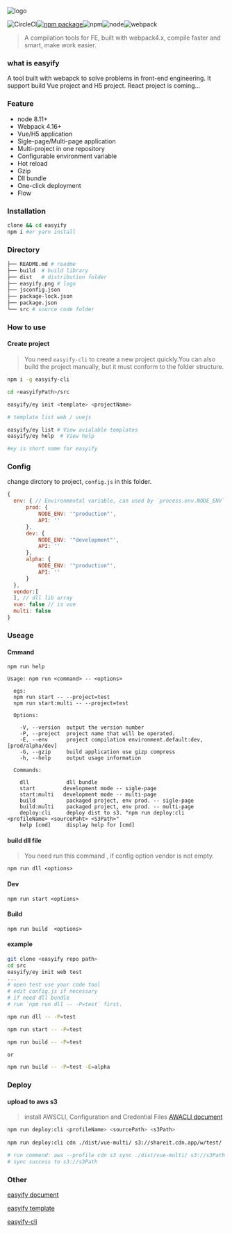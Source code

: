 ![logo](https://easyify.webkong.cn/_media/logo.png)

![CircleCI](https://img.shields.io/circleci/project/github/webkong/easyify.svg)[![npm package](https://img.shields.io/npm/v/easyify.svg)](https://www.npmjs.com/package/easyify)![npm](https://img.shields.io/npm/l/easyify.svg)![node](https://img.shields.io/node/v/easyify.svg)![webpack](https://img.shields.io/badge/webpack-4.16+-green.svg)


>A compilation tools for FE, built with webpack4.x, compile faster and smart, make work easier.

### what is easyify

A tool built with webapck to solve problems in front-end engineering.
It support build Vue project and H5 project. React project is coming...

### Feature

* node 8.11+
* Webpack 4.16+
* Vue/H5 application
* Sigle-page/Multi-page application
* Multi-project in one repository
* Configurable environment variable
* Hot reload
* Gzip
* Dll bundle
* One-click deployment
* Flow

### Installation

```bash
clone && cd easyify
npm i #or yarn install
```

### Directory

```bash
├── README.md # readme
├── build  # build library
├── dist   # distribution folder
├── easyify.png # logo
├── jsconfig.json 
├── package-lock.json
├── package.json 
└── src # source code folder
```

### How to use

#### Create project

>You need `easyify-cli` to create a new project quickly.You can also build the project manually, but it must conform to the folder structure.

```bash
npm i -g easyify-cli

cd <easyifyPath>/src

easyify/ey init <template> <projectName>

# template list web / vuejs

easyify/ey list # View avialable templates
easyify/ey help  # View help

#ey is short name for easyify
```


### Config
change dirctory to project, `config.js` in this folder.
```javascript
{
  env: { // Environmental variable, can used by `process.env.NODE_ENV` `process.env.API`
      prod: {
          NODE_ENV: '"production"',
          API: ''
      },
      dev: {
          NODE_ENV: '"development"',
          API: ''
      },
      alpha: {
          NODE_ENV: '"production"',
          API: ''
      }
  },
  vendor:[
  ], // dll lib array
  vue: false // is vue
  multi: false
}
```

### Useage

#### Cmmand

```
npm run help
```

```
Usage: npm run <command> -- <options>

  egs: 
  npm run start -- --project=test
  npm run start:multi -- --project=test

  Options:

    -V, --version  output the version number
    -P, --project  project name that will be operated.
    -E, --env      project compilation environment.default:dev, [prod/alpha/dev]
    -G, --gzip     build application use gizp compress
    -h, --help     output usage information

  Commands:

    dll            dll bundle
    start         development mode -- sigle-page
    start:multi   development mode -- multi-page
    build          packaged project, env prod. -- sigle-page
    build:multi    packaged project, env prod. -- multi-page
    deploy:cli     deploy dist to s3. "npm run deploy:cli <profileName> <sourcePaht> <S3Path>"
    help [cmd]     display help for [cmd]

```

#### build dll file
> You need run this command , if config option vendor is not empty.
```
npm run dll <options>
```

#### Dev

```
npm run start <options>
```
#### Build


```
npm run build  <options>
```

#### example

```bash
git clone <easyify repo path>
cd src
easyify/ey init web test
...
# open test use your code tool
# edit config.js if necessary
# if need dll bundle
# run `npm run dll -- -P=test` first.

npm run dll -- -P=test

npm run start -- -P=test

npm run build -- -P=test

or

npm run build -- -P=test -E=alpha

```



### Deploy

#### upload to aws s3

> install AWSCLI, Configuration and Credential Files
> [AWACLI document](https://docs.aws.amazon.com/cli/latest/userguide/cli-config-files.html)

```bash
npm run deploy:cli <profileName> <sourcePath> <s3Path>
 
npm run deploy:cli cdn ./dist/vue-multi/ s3://shareit.cdn.app/w/test/

# run commend: aws --profile cdn s3 sync ./dist/vue-multi/ s3://s3Path --delete --exclude=".*"
# sync success to s3://s3Path
```

### Other

[easyify document](https://easyify.webkong.cn)

[easyify template](https://github.com/easyify)

[easyify-cli](https://github.com/webkong/easyify-cli)